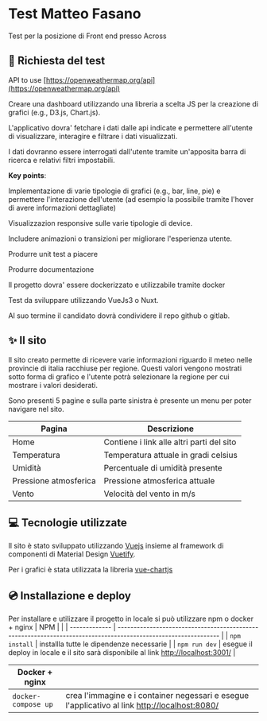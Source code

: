 # Test Matteo Fasano

Test per la posizione di Front end presso Across

## 📃 Richiesta del test

API to use [https://openweathermap.org/api](https://openweathermap.org/api)

Creare una dashboard utilizzando una libreria a scelta JS per la creazione di grafici (e.g., D3.js,
Chart.js).

L&#39;applicativo dovra&#39; fetchare i dati dalle api indicate e permettere all&#39;utente di visualizzare, interagire
e filtrare i dati visualizzati.

I dati dovranno essere interrogati dall&#39;utente tramite un&#39;apposita barra di ricerca e relativi filtri
impostabili.

**Key points**:

Implementazione di varie tipologie di grafici (e.g., bar, line, pie) e permettere l&#39;interazione dell&#39;utente
(ad esempio la possibile tramite l&#39;hover di avere informazioni dettagliate)

Visualizzazion responsive sulle varie tipologie di device.

Includere animazioni o transizioni per migliorare l&#39;esperienza utente.

Produrre unit test a piacere

Produrre documentazione

Il progetto dovra&#39; essere dockerizzato e utilizzabile tramite docker

Test da sviluppare utilizzando VueJs3 o Nuxt.

Al suo termine il candidato dovrà condividere il repo github o gitlab.

## ✨ Il sito

Il sito creato permette di ricevere varie informazioni riguardo il meteo nelle provincie di italia racchiuse per regione. Questi valori vengono mostrati sotto forma di grafico e l'utente potrà selezionare la regione per cui mostrare i valori desiderati.

Sono presenti 5 pagine e sulla parte sinistra è presente un menu per poter navigare nel sito.

| Pagina                | Descrizione                               |
| --------------------- | ----------------------------------------- |
| Home                  | Contiene i link alle altri parti del sito |
| Temperatura           | Temperatura attuale in gradi celsius      |
| Umidità               | Percentuale di umidità presente           |
| Pressione atmosferica | Pressione atmosferica attuale             |
| Vento                 | Velocità del vento in m/s                 |

## 💻 Tecnologie utilizzate

Il sito è stato sviluppato utilizzando [Vuejs](https://vuejs.org/) insieme al framework di componenti di Material Design [Vuetify](https://vuetifyjs.com/en/).

Per i grafici è stata utilizzata la libreria [vue-chartjs](https://vue-chartjs.org/)

## 💿 Installazione e deploy

Per installare e utilizzare il progetto in locale si può utilizzare npm o docker + nginx
| NPM | |
| ------------- | -------------------------------------------------------------------------------------------------------------- |
| `npm install` | installla tutte le dipendenze necessarie |
| `npm run dev` | esegue il deploy in locale e il sito sarà disponibile al link [http://localhost:3001/](http://localhost:3001/) |

| Docker + nginx      |                                                                                                                         |
| ------------------- | ----------------------------------------------------------------------------------------------------------------------- |
| `docker-compose up` | crea l'immagine e i container negessari e esegue l'applicativo al link [http://localhost:8080/](http://localhost:8080/) |
